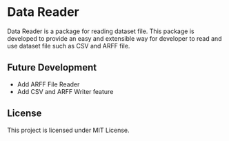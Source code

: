 # Data Reader

Data Reader is a package for reading dataset file. This package is developed to provide an easy and extensible way for developer to read and use dataset file such as CSV and ARFF file.

## Future Development
- Add ARFF File Reader
- Add CSV and ARFF Writer feature

## License
This project is licensed under MIT License.
